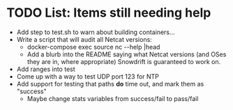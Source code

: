 
# TODO List: Items still needing help

- Add step to test.sh to warn about building containers...
- Write a script that will audit all Netcat versions:
   - docker-compose exec source nc --help |head
   - Add a blurb into the README saying what Netcat versions (and OSes they are in, where appropriate) Snowdrift is guaranteed to work on.
- Add ranges into test
- Come up with a way to test UDP port 123 for NTP
- Add support for testing that paths **do** time out, and mark them as "success"
   - Maybe change stats variables from success/fail to pass/fail

